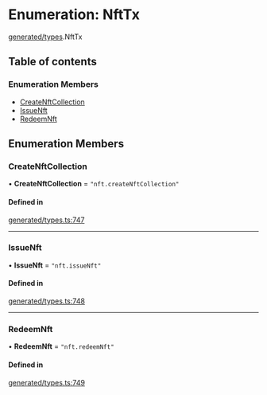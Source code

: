 # Enumeration: NftTx

[generated/types](../wiki/generated.types).NftTx

## Table of contents

### Enumeration Members

- [CreateNftCollection](../wiki/generated.types.NftTx#createnftcollection)
- [IssueNft](../wiki/generated.types.NftTx#issuenft)
- [RedeemNft](../wiki/generated.types.NftTx#redeemnft)

## Enumeration Members

### CreateNftCollection

• **CreateNftCollection** = ``"nft.createNftCollection"``

#### Defined in

[generated/types.ts:747](https://github.com/PolymeshAssociation/polymesh-sdk/blob/95e180d2/src/generated/types.ts#L747)

___

### IssueNft

• **IssueNft** = ``"nft.issueNft"``

#### Defined in

[generated/types.ts:748](https://github.com/PolymeshAssociation/polymesh-sdk/blob/95e180d2/src/generated/types.ts#L748)

___

### RedeemNft

• **RedeemNft** = ``"nft.redeemNft"``

#### Defined in

[generated/types.ts:749](https://github.com/PolymeshAssociation/polymesh-sdk/blob/95e180d2/src/generated/types.ts#L749)
